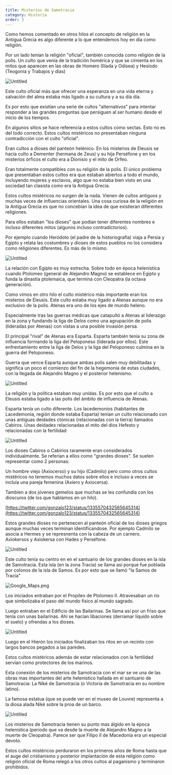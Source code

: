```yaml
---
title: Misterios de Samotracia
category: Historia
order: 3
---
```


Como hemos comentado en otros hilos el concepto de religión en la Antigua Grecia es algo diferente a lo que entendemos hoy en día como religión.

Por un lado tenían la religión "oficial", también conocida como religión de la polis. Un culto que venía de la tradición homérica y que se cimienta en los mitos que aparecen en las obras de Homero (Ilíada y Odisea) y Hesíodo (Teogonía y Trabajos y días)

![Untitled]({{site.baseurl}}/images/Samotracia%20ebfb8364b26a4f179572675fa2cf98af/unnamed_jpg.png)

Este culto oficial más que ofrecer una esperanza en una vida eterna y salvación del alma estaba más ligado a su cultura y a su día día.

Es por esto que existían una serie de cultos "alternativos" para intentar responder a las grandes preguntas que persiguen al ser humano desde el inicio de los tiempos.

En algunos sitios se hace referencia a estos cultos como sectas. Esto no es del todo correcto. Estos cultos mistéricos no presentaban ninguna contradicción con el culto "oficial". 

Eran cultos a dioses del panteón helénico. En los misterios de Eleusis se hacía culto a Dementer (hermana de Zeus) y su hija Perséfone y en los misterios órficos el culto era a Dionisio y el mito de Orfeo.

Eran totalmente compatibles con su religión de la polis. El único problema que presentaban estos cultos era que estaban abiertos a todo el mundo, incluyendo mujeres y esclavos, algo que no estaba bien visto en una sociedad tan clasista como era la Antigua Grecia.

Estos cultos mistéricos no surgen de la nada. Vienen de cultos antiguos y muchas veces de influencias orientales. Una cosa curiosa de la religión en la Antigua Grecia es que no concebían la idea de que existieran diferentes religiones. 

Para ellos estaban "los dioses" que podían tener diferentes nombres e incluso diferentes mitos (algunos incluso contradictorios).

Por ejemplo cuando Heródoto (el padre de la historiografía) viaja a Persia y Egipto y relata las costumbres y dioses de estos pueblos no los considera como religiones diferentes. Es más de lo mismo.

![Untitled]({{site.baseurl}}/images/Samotracia%20ebfb8364b26a4f179572675fa2cf98af/t0031015_jpg__800565_.png)

La relación con Egipto es muy estrecha. Sobre todo en época helenística cuando Ptolomeo (general de Alejandro Magno) se establece en Egipto y funda la dinastía ptolemaica, que termina con Cleopatra (la octava generación).

Como vimos en otro hilo el culto mistérico más importante eran los misterios de Eleusis. Este culto estaba muy ligado a Atenas aunque no era exclusivo de la polis. Atenas era uno de los ejes de mundo heleno. 

Especialmente tras las guerras médicas que catapultó a Atenas al liderazgo en la zona y fundando la liga de Delos como una agrupación de polis (lideradas por Atenas) con vistas a una posible invasión persa.

El principal "rival" de Atenas era Esparta. Esparta también tenía su zona de influencia formando la liga del Peloponeso (liderada por ellos). Este enfrentamiento entre la liga de Delos y la liga del Peloponeso culmina en la guerra del Peloponeso.

Guerra que vence Esparta aunque ambas polis salen muy debilitadas y significa un poco el comienzo del fin de la hegemonía de estas ciudades, con la llegada de Alejandro Magno y el posterior helenismo.

![Untitled]({{site.baseurl}}/images/Samotracia%20ebfb8364b26a4f179572675fa2cf98af/Control_Centre_and_1200px-Map_Peloponnesian_War_431_BC-es_svg_png__1200960_.png)

La religión y la política estaban muy unidas. Es por esto que el culto a Eleusis estaba ligado a las polis del ámbito de influencia de Atenas.

Esparta tenía un culto diferente. Los lacedemonios (habitantes de Lacedemonia, región donde estaba Esparta) tenían un culto relacionado con unas antiguas deidades ctónicas (relacionadas con la tierra) llamados Cabiros. Unas deidades relacionadas el mito del dios Hefesto y relacionadas con la fertilidad

![Untitled]({{site.baseurl}}/images/Samotracia%20ebfb8364b26a4f179572675fa2cf98af/Control_Centre_and_File_Relief_Samothrace_Louvre_Ma697_jpg_-_Wikimedia_Commons.png)

Los dioses Cabiros o Cabirios raramente eran considerados individualmente. Se referían a ellos como "grandes dioses". Se suelen representar como 2 personas: 

Un hombre viejo (Axiocerso) y su hijo (Cadmilo) pero como otros cultos mistéricos no tenemos muchos datos sobre ellos e incluso a veces se incluía una pareja femenina (Axíero y Axiocersa). 

Tambíen a dos jóvenes gemelos que muchas se les confundía con los dioscuros (de los que hablamos en un hilo).

[https://twitter.com/gonzalo123/status/1335570432565645314](https://twitter.com/gonzalo123/status/1335570432565645314)

Estos grandes dioses no pertenecen al panteón oficial de los dioses griegos aunque muchas veces terminan identificandose. Por ejemplo Cadmilo se asocia a Hermes y se represnenta con la cabeza de un carnero. Axiokersos y Axiokersa con Hades y Perséfone.

![Untitled]({{site.baseurl}}/images/Samotracia%20ebfb8364b26a4f179572675fa2cf98af/Control_Centre_and_Samothraki_Arsinoe_rotunda_2_jpg__1024693_.png)

Este culto tenía su centro en en el santuario de los grandes dioses en la isla de Samotracia. Esta isla (en la zona Tracia) se llama así porque fue poblada por colonos de la isla de Samos. Es por esto que se llamó "la Samos de Tracia"

![Google_Maps.png](Samotracia%20ebfb8364b26a4f179572675fa2cf98af/Google_Maps.png)

Los iniciados entraban por el Propileo de Ptolomeo II. Atravesaban un rio que simbolizaba el paso del mundo físico al mundo sagrado. 

Luego entraban en el Edificio de las Bailarinas. Se llama así por un friso que tenía con unas bailarinas. Ahí se hacían libaciones (derramar líquido sobre el suelo) y ofrendas a los dioses. 

![Untitled]({{site.baseurl}}/images/Samotracia%20ebfb8364b26a4f179572675fa2cf98af/Control_Centre_and_Samothraki_choral_dancers_jpg__1024355_.png)

Luego en el Hierón los iniciados finalizaban los ritos en un recinto con largos bancos pegados a las paredes.

Estos cultos mistéricos además de estar relacionados con la fertilidad servían como protectores de los marinos. 

Esta conexión de los misterios de Samotracia con el mar se ve una de las obras mas importantes del arte helenístico hallada en el santuario de Samotracia: La Niké de Samotracia (o Victoria de Samotracia en su nombre latino). 

La famosa estatua (que se puede ver en el museo de Louvre) representa a la diosa alada Niké sobre la proa de un barco.

![Untitled]({{site.baseurl}}/images/Samotracia%20ebfb8364b26a4f179572675fa2cf98af/Control_Centre_and_Nike_de_Samotracia_-_II_a__C.png)

Los misterios de Samotracia tienen su punto mas álgido en la época helenística (periodo que va desde la muerte de Alejandro Magno a la muerte de Cleopatra). Parece ser que Filipo II de Macedonia era un especial devoto. 

Estos cultos mistéricos perduraron en los primeros años de Roma hasta que el auge del cristianismo y posterior implantación de esta religión como religión oficial de Roma relegó a los otros cultos al paganismo y terminaron prohibidos.
